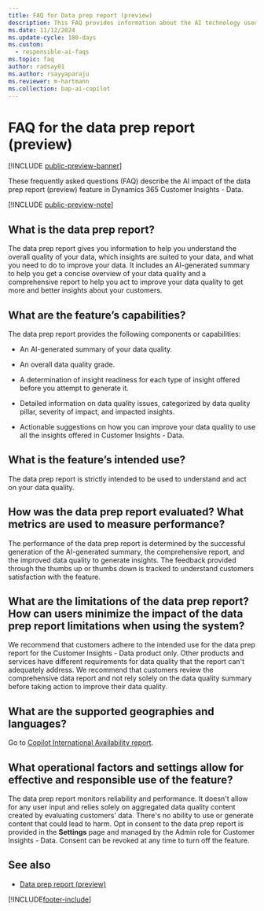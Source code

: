 ```yaml
---
title: FAQ for Data prep report (preview)
description: This FAQ provides information about the AI technology used in the data prep report (preview). It provides key considerations and details about how AI is used, how it was tested and evaluated, and any specific limitations.
ms.date: 11/12/2024
ms.update-cycle: 180-days
ms.custom: 
  - responsible-ai-faqs
ms.topic: faq
author: radsay01
ms.author: rsayyaparaju
ms.reviewer: m-hartmann
ms.collection: bap-ai-copilot 
---
```


# FAQ for the data prep report (preview)

[!INCLUDE [public-preview-banner](includes/public-preview-banner.md)]

These frequently asked questions (FAQ) describe the AI impact of the data prep report (preview) feature in Dynamics 365 Customer Insights - Data.

[!INCLUDE [public-preview-note](includes/public-preview-note.md)]

## What is the data prep report?

The data prep report gives you information to help you understand the overall quality of your data, which insights are suited to your data, and what you need to do to improve your data. It includes an AI-generated summary to help you get a concise overview of your data quality and a comprehensive report to help you act to improve your data quality to get more and better insights about your customers.

## What are the feature’s capabilities?

The data prep report provides the following components or capabilities:

- An AI-generated summary of your data quality.

- An overall data quality grade.

- A determination of insight readiness for each type of insight offered before you attempt to generate it.

- Detailed information on data quality issues, categorized by data quality pillar, severity of impact, and impacted insights.

- Actionable suggestions on how you can improve your data quality to use all the insights offered in Customer Insights - Data.

## What is the feature’s intended use?

The data prep report is strictly intended to be used to understand and act on your data quality.

## How was the data prep report evaluated? What metrics are used to measure performance?

The performance of the data prep report is determined by the successful generation of the AI-generated summary, the comprehensive report, and the improved data quality to generate insights. The feedback provided through the thumbs up or thumbs down is tracked to understand customers satisfaction with the feature.

## What are the limitations of the data prep report? How can users minimize the impact of the  data prep report limitations when using the system?

We recommend that customers adhere to the intended use for the data prep report for the Customer Insights - Data product only. Other products and services have different requirements for data quality that the report can't adequately address. We recommend that customers review the comprehensive data report and not rely solely on the data quality summary before taking action to improve their data quality.

## What are the supported geographies and languages?

Go to [Copilot International Availability report](https://releaseplans.microsoft.com/availability-reports/?report=copilotfeaturereport).

## What operational factors and settings allow for effective and responsible use of the feature?

The data prep report monitors reliability and performance. It doesn't allow for any user input and relies solely on aggregated data quality content created by evaluating customers’ data. There's no ability to use or generate content that could lead to harm. Opt in consent to the data prep report is provided in the **Settings** page and managed by the Admin role for Customer Insights - Data. Consent can be revoked at any time to turn off the feature.

## See also

- [Data prep report (preview)](data-prep-overview.md)

[!INCLUDE[footer-include](includes/footer-banner.md)]

